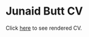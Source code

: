 # Junaid Butt CV

Click [here](https://junaidmb.github.io/Junaid_Resume/jb_cv.html) to see rendered CV.